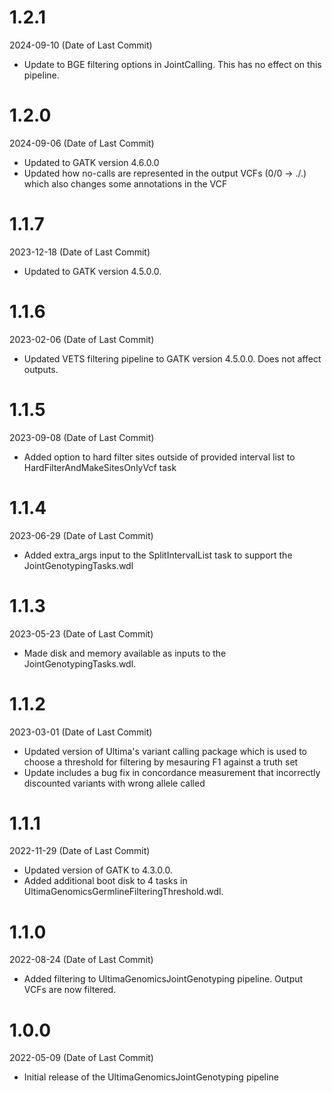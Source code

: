 # 1.2.1
2024-09-10 (Date of Last Commit)

* Update to BGE filtering options in JointCalling. This has no effect on this pipeline.

# 1.2.0
2024-09-06 (Date of Last Commit)

* Updated to GATK version 4.6.0.0
* Updated how no-calls are represented in the output VCFs (0/0 -> ./.) which also changes some annotations in the VCF

# 1.1.7
2023-12-18 (Date of Last Commit)

* Updated to GATK version 4.5.0.0.

# 1.1.6
2023-02-06 (Date of Last Commit)

* Updated VETS filtering pipeline to GATK version 4.5.0.0. Does not affect outputs.

# 1.1.5
2023-09-08 (Date of Last Commit)

* Added option to hard filter sites outside of provided interval list to HardFilterAndMakeSitesOnlyVcf task

# 1.1.4
2023-06-29 (Date of Last Commit)

* Added extra_args input to the SplitIntervalList task to support the JointGenotypingTasks.wdl

# 1.1.3
2023-05-23 (Date of Last Commit)

* Made disk and memory available as inputs to the JointGenotypingTasks.wdl.

# 1.1.2
2023-03-01 (Date of Last Commit)

* Updated version of Ultima's variant calling package which is used to choose a threshold for filtering by mesauring F1 against a truth set
* Update includes a bug fix in concordance measurement that incorrectly discounted variants with wrong allele called

# 1.1.1
2022-11-29 (Date of Last Commit)

* Updated version of GATK to 4.3.0.0.
* Added additional boot disk to 4 tasks in UltimaGenomicsGermlineFilteringThreshold.wdl.

# 1.1.0
2022-08-24 (Date of Last Commit)

* Added filtering to UltimaGenomicsJointGenotyping pipeline. Output VCFs are now filtered.

# 1.0.0
2022-05-09 (Date of Last Commit)

* Initial release of the UltimaGenomicsJointGenotyping pipeline